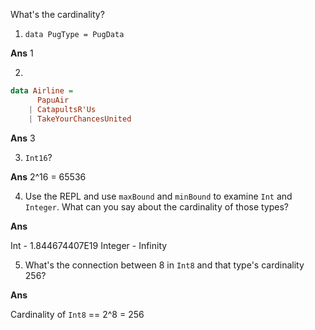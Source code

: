 What's the cardinality?

1. `data PugType = PugData`

**Ans**
1

2.
```haskell
data Airline =
      PapuAir
    | CatapultsR'Us
    | TakeYourChancesUnited
```

**Ans**
3

3. `Int16`?

**Ans**
2^16 = 65536

4. Use the REPL and use `maxBound` and `minBound` to examine `Int` and `Integer`. What can you say about the cardinality of those types?

**Ans**

Int - 1.844674407E19
Integer - Infinity

5. What's the connection between 8 in `Int8` and that type's cardinality 256?

**Ans**

Cardinality of `Int8` == 2^8 = 256